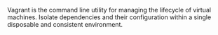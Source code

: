 Vagrant is the command line utility for managing the lifecycle of virtual machines. Isolate dependencies and their configuration within a single disposable and consistent environment.
